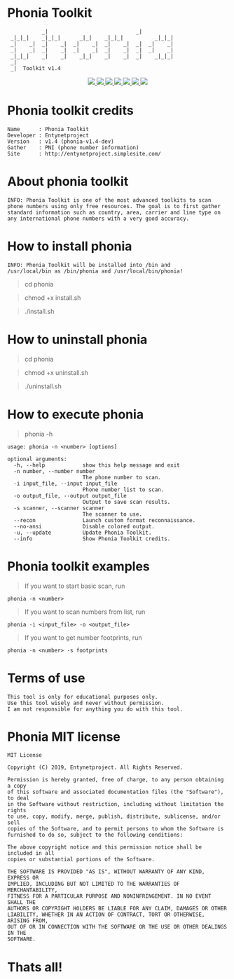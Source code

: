 # Phonia Toolkit
                                                       
               _|                            _|            
     _|_|_|    _|_|_|      _|_|    _|_|_|          _|_|_|  
     _|    _|  _|    _|  _|    _|  _|    _|  _|  _|    _|  
     _|    _|  _|    _|  _|    _|  _|    _|  _|  _|    _|  
     _|_|_|    _|    _|    _|_|    _|    _|  _|    _|_|_|  
     _|                                                    
     _|  Toolkit v1.4

<p align="center">
  <a href="http://entynetproject.simplesite.com/">
    <img src="https://img.shields.io/badge/entynetproject-Ivan%20Nikolsky-blue.svg">
  </a>
  <a href="https://github.com/entynetproject/phonia/releases">
    <img src="https://img.shields.io/github/release/entynetproject/phonia.svg">
  </a>
  <a href="https://ru.m.wikipedia.org/wiki/Python">
    <img src="https://img.shields.io/badge/language-python-blue.svg">
 </a>
  <a href="https://github.com/entynetproject/phonia">
      <img src="https://img.shields.io/badge/gather-PNI-red.svg?maxAge=2592000">
 </a>
  <a href="https://github.com/entynetproject/phonia/issues?q=is%3Aissue+is%3Aclosed">
      <img src="https://img.shields.io/github/issues/entynetproject/phonia.svg">
  </a>
  <a href="https://github.com/entynetproject/phonia/wiki">
      <img src="https://img.shields.io/badge/wiki%20-phonia-lightgrey.svg">
 </a>
  <a href="https://mobile.twitter.com/entynetproject">
    <img src="https://img.shields.io/badge/twitter-entynetproject-blue.svg">
 </a>
</p>

# Phonia toolkit credits

    Name      : Phonia Toolkit
    Developer : Entynetproject
    Version   : v1.4 (phonia-v1.4-dev)
    Gather    : PNI (phone number information)
    Site      : http://entynetproject.simplesite.com/

# About phonia toolkit

    INFO: Phonia Toolkit is one of the most advanced toolkits to scan 
    phone numbers using only free resources. The goal is to first gather 
    standard information such as country, area, carrier and line type on 
    any international phone numbers with a very good accuracy.

# How to install phonia

    INFO: Phonia Toolkit will be installed into /bin and 
    /usr/local/bin as /bin/phonia and /usr/local/bin/phonia!

> cd phonia

> chmod +x install.sh

> ./install.sh

# How to uninstall phonia

> cd phonia

> chmod +x uninstall.sh

> ./uninstall.sh

# How to execute phonia

> phonia -h

    usage: phonia -n <number> [options]

    optional arguments:
      -h, --help            show this help message and exit
      -n number, --number number
                            The phone number to scan.
      -i input_file, --input input_file
                            Phone number list to scan.
      -o output_file, --output output_file
                            Output to save scan results.
      -s scanner, --scanner scanner
                            The scanner to use.
      --recon               Launch custom format reconnaissance.
      --no-ansi             Disable colored output.
      -u, --update          Update Phonia Toolkit.
      --info                Show Phonia Toolkit credits.

# Phonia toolkit examples

> If you want to start basic scan, run
    
    phonia -n <number>
    
> If you want to scan numbers from list, run

    phonia -i <input_file> -o <output_file>
    
> If you want to get number footprints, run

    phonia -n <number> -s footprints

# Terms of use

    This tool is only for educational purposes only.
    Use this tool wisely and never without permission.
    I am not responsible for anything you do with this tool.

# Phonia MIT license

    MIT License

    Copyright (C) 2019, Entynetproject. All Rights Reserved.

    Permission is hereby granted, free of charge, to any person obtaining a copy
    of this software and associated documentation files (the "Software"), to deal
    in the Software without restriction, including without limitation the rights
    to use, copy, modify, merge, publish, distribute, sublicense, and/or sell
    copies of the Software, and to permit persons to whom the Software is
    furnished to do so, subject to the following conditions:

    The above copyright notice and this permission notice shall be included in all
    copies or substantial portions of the Software.

    THE SOFTWARE IS PROVIDED "AS IS", WITHOUT WARRANTY OF ANY KIND, EXPRESS OR
    IMPLIED, INCLUDING BUT NOT LIMITED TO THE WARRANTIES OF MERCHANTABILITY,
    FITNESS FOR A PARTICULAR PURPOSE AND NONINFRINGEMENT. IN NO EVENT SHALL THE
    AUTHORS OR COPYRIGHT HOLDERS BE LIABLE FOR ANY CLAIM, DAMAGES OR OTHER
    LIABILITY, WHETHER IN AN ACTION OF CONTRACT, TORT OR OTHERWISE, ARISING FROM,
    OUT OF OR IN CONNECTION WITH THE SOFTWARE OR THE USE OR OTHER DEALINGS IN THE
    SOFTWARE.

# Thats all!
